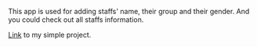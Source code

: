 This app is used for adding staffs' name, their group and their gender. And you could check out all staffs information.

[Link](https://github.com/Haoping-Xiao/WebDeployment) to my simple project.

